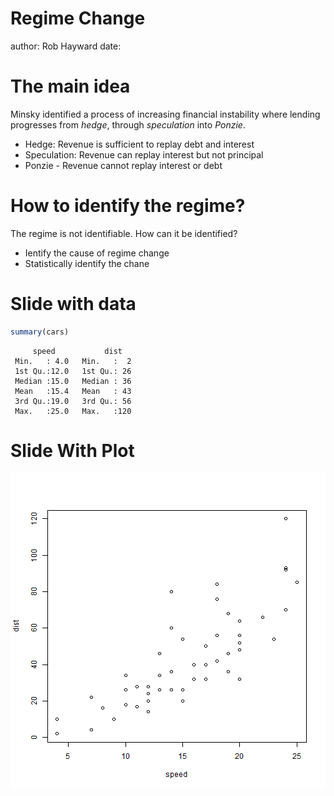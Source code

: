 Regime Change
========================================================
author: Rob Hayward
date: 

The main idea
========================================================
Minsky identified a process of increasing financial instability where lending progresses from *hedge*, through *speculation* into *Ponzie*.  

- Hedge: Revenue is sufficient to replay debt and interest
- Speculation: Revenue can replay interest but not principal
- Ponzie - Revenue cannot replay interest or debt


How to identify the regime?
========================================================
The regime is not identifiable. 
How can it be identified?
- Ientify the cause of regime change
- Statistically identify the chane




Slide with data
==================================================

```r
summary(cars)
```

```
     speed           dist    
 Min.   : 4.0   Min.   :  2  
 1st Qu.:12.0   1st Qu.: 26  
 Median :15.0   Median : 36  
 Mean   :15.4   Mean   : 43  
 3rd Qu.:19.0   3rd Qu.: 56  
 Max.   :25.0   Max.   :120  
```


Slide With Plot
========================================================

![plot of chunk unnamed-chunk-2](Presentation-figure/unnamed-chunk-2.png) 

